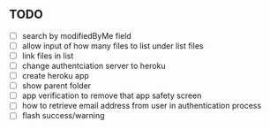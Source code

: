 ## TODO

- [ ] search by modifiedByMe field
- [ ] allow input of how many files to list under list files
- [ ] link files in list
- [ ] change authentciation server to heroku
- [ ] create heroku app
- [ ] show parent folder
- [ ] app verification to remove that app safety screen
- [ ] how to retrieve email address from user in authentication process
- [ ] flash success/warning

